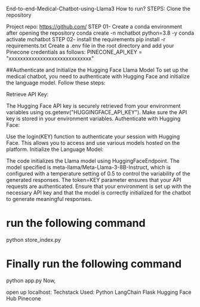 End-to-end-Medical-Chatbot-using-Llama3
How to run?
STEPS:
Clone the repository

Project repo: https://github.com/
STEP 01- Create a conda environment after opening the repository
conda create -n mchatbot python=3.8 -y
conda activate mchatbot
STEP 02- install the requirements
pip install -r requirements.txt
Create a .env file in the root directory and add your Pinecone credentials as follows:
PINECONE_API_KEY = "xxxxxxxxxxxxxxxxxxxxxxxxxxxxx"


##Authenticate and Initialize the Hugging Face Llama Model
To set up the medical chatbot, you need to authenticate with Hugging Face and initialize the language model. Follow these steps:

Retrieve API Key:

The Hugging Face API key is securely retrieved from your environment variables using os.getenv("HUGGINGFACE_API_KEY"). Make sure the API key is stored in your environment variables.
Authenticate with Hugging Face:

Use the login(KEY) function to authenticate your session with Hugging Face. This allows you to access and use various models hosted on the platform.
Initialize the Language Model:

The code initializes the Llama model using HuggingFaceEndpoint. The model specified is meta-llama/Meta-Llama-3-8B-Instruct, which is configured with a temperature setting of 0.5 to control the variability of the generated responses.
The token=KEY parameter ensures that your API requests are authenticated.
Ensure that your environment is set up with the necessary API key and that the model is correctly initialized for the chatbot to generate meaningful responses.


# run the following command
python store_index.py
# Finally run the following command
python app.py
Now,

open up localhost:
Techstack Used:
Python
LangChain
Flask
Hugging Face Hub
Pinecone
